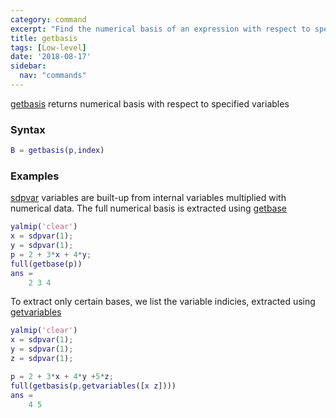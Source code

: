 ```yaml
---
category: command
excerpt: "Find the numerical basis of an expression with respect to specific variable indicies"
title: getbasis
tags: [Low-level]
date: '2018-08-17'
sidebar:
  nav: "commands"
---
```


[getbasis](/command/getbasis) returns numerical basis with respect to specified variables

### Syntax

````matlab
B = getbasis(p,index)
````

### Examples

[sdpvar](/command/sdpvar) variables are built-up from internal variables multiplied with numerical data. The full numerical basis is extracted using [getbase](/command/getbase)

````matlab
yalmip('clear')
x = sdpvar(1);
y = sdpvar(1);
p = 2 + 3*x + 4*y;
full(getbase(p))
ans = 
    2 3 4
````

To extract only certain bases, we list the variable indicies, extracted using [getvariables](/command/getvariables)

````matlab
yalmip('clear')
x = sdpvar(1);
y = sdpvar(1);
z = sdpvar(1);

p = 2 + 3*x + 4*y +5*z;
full(getbasis(p,getvariables([x z])))
ans = 
    4 5
````
